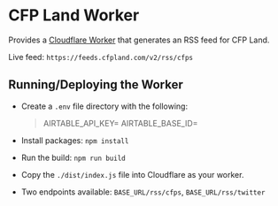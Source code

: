 # CFP Land Worker
Provides a [Cloudflare Worker](https://www.cloudflare.com/products/cloudflare-workers/) that generates an RSS feed for CFP Land.

Live feed: `https://feeds.cfpland.com/v2/rss/cfps`

## Running/Deploying the Worker

- Create a `.env` file directory with the following:

  > AIRTABLE_API_KEY=
  > AIRTABLE_BASE_ID=

- Install packages: `npm install`
- Run the build: `npm run build`
- Copy the `./dist/index.js` file into Cloudflare as your worker.
- Two endpoints available: `BASE_URL/rss/cfps`, `BASE_URL/rss/twitter`
